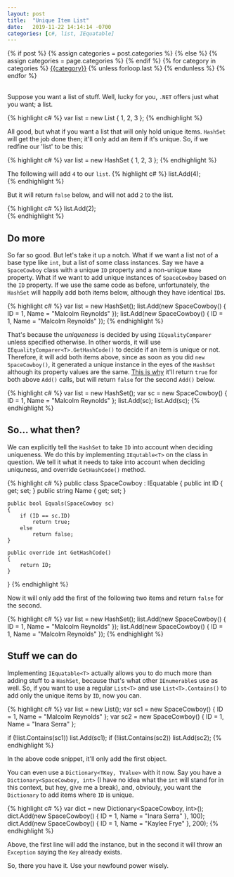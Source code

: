 ```yaml
---
layout: post
title:  "Unique Item List"
date:   2019-11-22 14:14:14 -0700
categories: [c#, list, IEquatable]
---
```

<div class="post-categories">
  {% if post %}
    {% assign categories = post.categories %}
  {% else %}
    {% assign categories = page.categories %}
  {% endif %}
  {% for category in categories %}
  <a href="{{site.baseurl}}/categories/#{{category|slugize}}">{{category}}</a>
  {% unless forloop.last %}&nbsp;{% endunless %}
  {% endfor %}
</div>
<br>

Suppose you want a list of stuff. Well, lucky for you, `.NET` offers just what you want; a list.

{% highlight c# %}
var list = new List<int> { 1, 2, 3 };
{% endhighlight %}

All good, but what if you want a list that will only hold unique items. `HashSet` will get the job done then; it'll only add an item if it's unique. So, if we redfine our 'list' to be this:

{% highlight c# %}
var list = new HashSet<int> { 1, 2, 3 };
{% endhighlight %}

The following will add `4` to our `list`.
{% highlight c# %}
list.Add(4);	
{% endhighlight %}

But it will return `false` below, and will not add `2` to the list.

{% highlight c# %}
list.Add(2);	
{% endhighlight %}

Do more
--
So far so good. But let's take it up a notch. What if we want a list not of a base type like `int`, but a list of some class instances. Say we have a `SpaceCowboy` class with a unique `ID` property and a non-unique `Name` property. What if we want to add unique instances of `SpaceCowboy` based on the `ID` property. If we use the same code as before, unfortunately, the `HashSet` will happily add both items below, although they have identical `ID`s.

{% highlight c# %}
var list = new HashSet<SpaceCowboy>();
list.Add(new SpaceCowboy() { ID = 1, Name = "Malcolm Reynolds" });
list.Add(new SpaceCowboy() { ID = 1, Name = "Malcolm Reynolds" });
{% endhighlight %}

That's because the _uniqueness_ is decided by using `IEqualityComparer` unless specified otherwise. In other words, it will use `IEqualityComparer<T>.GetHashCode()` to decide if an item is unique or not. Therefore, it will add both items above, since as soon as you did `new SpaceCowboy()`, it generated a unique instance in the eyes of the `HashSet` although its property values are the same. <a href="https://stackoverflow.com/a/8952026/302248" target="_blank">This is why</a> it'll return `true` for both above `Add()` calls, but will return `false` for the second `Add()` below.

{% highlight c# %}
var list = new HashSet<Customer>();
var sc = new SpaceCowboy() { ID = 1, Name = "Malcolm Reynolds" };
list.Add(sc);
list.Add(sc);
{% endhighlight %}

So... what then?
--
We can explicitly tell the `HashSet` to take `ID` into account when deciding uniqueness. We do this by implementing `IEqutable<T>` on the class in question. We tell it what it needs to take into account when deciding uniquness, and override `GetHashCode()` method.

{% highlight c# %}
public class SpaceCowboy : IEquatable<SpaceCowboy>
{
    public int ID { get; set; }
    public string Name { get; set; }

    public bool Equals(SpaceCowboy sc)
    {
        if (ID == sc.ID)
            return true;
        else
            return false;
    }

    public override int GetHashCode()
    {
        return ID;
    }
}
{% endhighlight %}

Now it will only add the first of the following two items and return `false` for the second.

{% highlight c# %}
var list = new HashSet<SpaceCowboy>();
list.Add(new SpaceCowboy() { ID = 1, Name = "Malcolm Reynolds" });
list.Add(new SpaceCowboy() { ID = 1, Name = "Malcolm Reynolds" });
{% endhighlight %}

Stuff we can do
--
Implementing `IEquatable<T>` actually allows you to do much more than adding stuff to a `HashSet`, because that's what other `IEnumerable`s use as well. So, if you want to use a regular `List<T>` and use `List<T>.Contains()` to add only the unique items by `ID`, now you can.

{% highlight c# %}
var list = new List<SpaceCowboy>();
var sc1 = new SpaceCowboy() { ID = 1, Name = "Malcolm Reynolds" };
var sc2 = new SpaceCowboy() { ID = 1, Name = "Inara Serra" };

if (!list.Contains(sc1))
    list.Add(sc1);
if (!list.Contains(sc2))
    list.Add(sc2);
{% endhighlight %}

In the above code snippet, it'll only add the first object.

You can even use a `Dictionary<TKey, TValue>` with it now. Say you have a `Dictionary<SpaceCowboy, int>` (I have no idea what the `int` will stand for in this context, but hey, give me a break), and, obviouly, you want the `Dictionary` to add items where `ID` is unique.

{% highlight c# %}
var dict = new Dictionary<SpaceCowboy, int>();
dict.Add(new SpaceCowboy() { ID = 1, Name = "Inara Serra" }, 100);
dict.Add(new SpaceCowboy() { ID = 1, Name = "Kaylee Frye" }, 200);
{% endhighlight %}

Above, the first line will add the instance, but in the second it will throw an `Exception` saying the `Key` already exists.

So, there you have it. Use your newfound power wisely.
